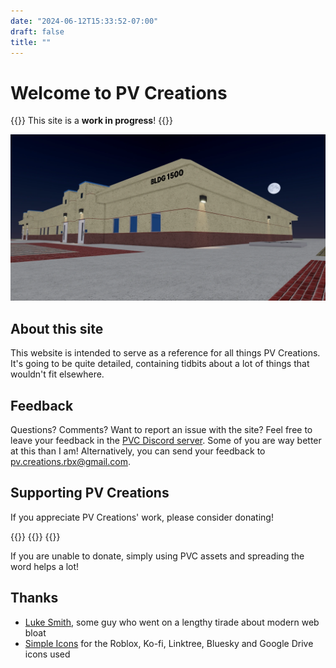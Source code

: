 ```yaml
---
date: "2024-06-12T15:33:52-07:00"
draft: false
title: ""
---
```


# Welcome to PV Creations

{{<callout type="warning">}}
This site is a **work in progress**!
{{</callout>}}

![Building](images/main.webp)

## About this site

This website is intended to serve as a reference for all things PV Creations. It's going to be quite detailed, containing tidbits about a lot of things that wouldn't fit elsewhere.

## Feedback

Questions? Comments? Want to report an issue with the site? Feel free to leave your feedback in the [PVC Discord server](https://discord.gg/kFckVRv56b). Some of you are way better at this than I am! Alternatively, you can send your feedback to [pv.creations.rbx@gmail.com](mailto:pv.creations.rbx@gmail.com).

## Supporting PV Creations

If you appreciate PV Creations' work, please consider donating!

{{<cards>}}
    {{<card link="https://ko-fi.com/pvcreations" icon="kofi" title="Donate via Ko-fi">}}
{{</cards>}}

If you are unable to donate, simply using PVC assets and spreading the word helps a lot!

## Thanks

* [Luke Smith](https://www.youtube.com/watch?v=cvDyQUpaFf4), some guy who went on a lengthy tirade about modern web bloat
* [Simple Icons](https://icon-sets.iconify.design/simple-icons/) for the Roblox, Ko-fi, Linktree, Bluesky and Google Drive icons used